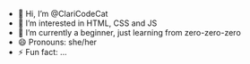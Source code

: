 - 👋 Hi, I’m @ClariCodeCat
- 👀 I’m interested in HTML, CSS and JS
- 🌱 I’m currently a beginner, just learning from zero-zero-zero
- 😄 Pronouns: she/her
- ⚡ Fun fact: ...

<!---
ClariCodeCat/ClariCodeCat is a ✨ special ✨ repository because its `README.md` (this file) appears on your GitHub profile.
You can click the Preview link to take a look at your changes.
--->
